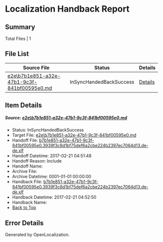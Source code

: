 # <a name='report-top'></a> Localization Handback Report

## Summary
 Total Files | 1

## File List
 Source File | Status | Details 
 ----------- | ------ | ------- 
 [e2e\b7b1e851-a32e-47b1-9c3f-841bf00595e0.md](https://github.com/OpenLocalizationTestOrg/ol-test4/blob/5868ad240c5b45ce2e2e57e743ea865207c5cfd8/e2e/b7b1e851-a32e-47b1-9c3f-841bf00595e0.md) | InSyncHandedBackSuccess | [Details](#81ed3b06aaf72a98296d9961409d09cdd19c13501)

## Item Details
##### <a name='81ed3b06aaf72a98296d9961409d09cdd19c13501'></a> Source: [e2e\b7b1e851-a32e-47b1-9c3f-841bf00595e0.md](https://github.com/OpenLocalizationTestOrg/ol-test4/blob/5868ad240c5b45ce2e2e57e743ea865207c5cfd8/e2e/b7b1e851-a32e-47b1-9c3f-841bf00595e0.md)
* Status: InSyncHandedBackSuccess
* Target File: [e2e\b7b1e851-a32e-47b1-9c3f-841bf00595e0.md](https://github.com/OpenLocalizationTestOrg/ol-test4-dede/blob/64c0378d7c4ef6b1c43162ac1004ba61b68b9c65/e2e/b7b1e851-a32e-47b1-9c3f-841bf00595e0.md)
* Handoff File: [b7b1e851-a32e-47b1-9c3f-841bf00595e0.3939f3c8d1bf75def6a2cbe224b2397ec7064d13.de-de.xlf](https://github.com/OpenLocalizationTestOrg/ol-test4-handoff/blob/1844d2117ec49ab6f33b4bec1b5c2bfdcf4e08e2/ol-handoff/OpenLocalizationTestOrg/ol-test4-dede/xinjiang/ht/b7b1e851-a32e-47b1-9c3f-841bf00595e0.3939f3c8d1bf75def6a2cbe224b2397ec7064d13.de-de.xlf)
* Handoff Datetime: 2017-02-21 04:51:48
* Handoff Reason: Include
* Handoff Name: 
* Archive File: 
* Archive Datetime: 0001-01-01 00:00:00
* Handback File: [b7b1e851-a32e-47b1-9c3f-841bf00595e0.3939f3c8d1bf75def6a2cbe224b2397ec7064d13.de-de.xlf](https://github.com/OpenLocalizationTestOrg/ol-test4-handback/blob/b34a9fff2e25c49b6864e5158d96772b2d4e3d26/ol-handback/OpenLocalizationTestOrg/ol-test4-dede/xinjiang/ht/b7b1e851-a32e-47b1-9c3f-841bf00595e0.3939f3c8d1bf75def6a2cbe224b2397ec7064d13.de-de.xlf)
* Handback Datetime: 2017-02-21 04:52:50
* Handback Name: 
* [Back to Top](#report-top)


## Error Details

Generated by OpenLocalization.
